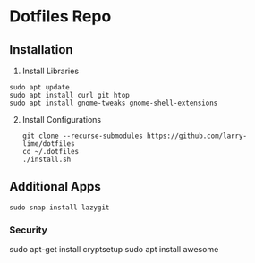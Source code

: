 # Dotfiles Repo

## Installation
1. Install Libraries
```shell
sudo apt update
sudo apt install curl git htop
sudo apt install gnome-tweaks gnome-shell-extensions
```
2. Install Configurations
    ```shell
    git clone --recurse-submodules https://github.com/larry-lime/dotfiles
    cd ~/.dotfiles
    ./install.sh
    ```
## Additional Apps
```shell
sudo snap install lazygit
```
### Security
sudo apt-get install cryptsetup
sudo apt install awesome
